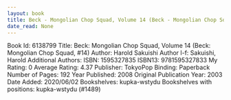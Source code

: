 ```yaml
---
layout: book
title: Beck - Mongolian Chop Squad, Volume 14 (Beck - Mongolian Chop Squad,  no. 14)
date_read: None
---
```


Book Id: 6138799
Title: Beck: Mongolian Chop Squad, Volume 14 (Beck: Mongolian Chop Squad, #14)
Author: Harold Sakuishi
Author l-f: Sakuishi, Harold
Additional Authors: 
ISBN: 1595327835
ISBN13: 9781595327833
My Rating: 0
Average Rating: 4.37
Publisher: TokyoPop
Binding: Paperback
Number of Pages: 192
Year Published: 2008
Original Publication Year: 2003
Date Added: 2020/06/02
Bookshelves: kupka-wstydu
Bookshelves with positions: kupka-wstydu (#1489)

